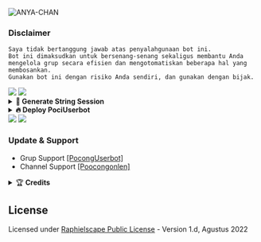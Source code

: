 ![ANYA-CHAN](https://telegra.ph//file/b4bde9ae0d887e864de7a.jpg)


### Disclaimer

```
Saya tidak bertanggung jawab atas penyalahgunaan bot ini.
Bot ini dimaksudkan untuk bersenang-senang sekaligus membantu Anda
mengelola grup secara efisien dan mengotomatiskan beberapa hal yang membosankan.
Gunakan bot ini dengan risiko Anda sendiri, dan gunakan dengan bijak.
```

<img src="https://user-images.githubusercontent.com/73097560/115834477-dbab4500-a447-11eb-908a-139a6edaec5c.gif">
<img src="https://camo.githubusercontent.com/82291b0fe831bfc6781e07fc5090cbd0a8b912bb8b8d4fec0696c881834f81ac/68747470733a2f2f70726f626f742e6d656469612f394575424971676170492e676966">

<details>
    <summary> <b>🤖 Generate String Session</b></summary><br/>

<p align="center"><a href="https://t.me/genStr_Bot"><img src="https://img.shields.io/badge/Ambil%20String%20Session-blue?style=for-the-badge&logo=telegram" width="200"" /></a></p>

</details>

<details>
    <summary> <b>🔥 Deploy PociUserbot</b></summary><br/>

<p align="center"><a href="https://dashboard.heroku.com/new?template=https://github.com/poocong/PociUserbot"><img src="https://img.shields.io/badge/Deploy%20Lewat%20Web%20Heroku-blueviolet?style=for-the-badge&logo=heroku" width="200"" /></a></p>

</details>

<img src="https://camo.githubusercontent.com/82291b0fe831bfc6781e07fc5090cbd0a8b912bb8b8d4fec0696c881834f81ac/68747470733a2f2f70726f626f742e6d656469612f394575424971676170492e676966">
<img src="https://user-images.githubusercontent.com/73097560/115834477-dbab4500-a447-11eb-908a-139a6edaec5c.gif">

### Update & Support
* Grup Support [[PocongUserbot]](https://t.me/PocongUserbot)
* Channel Support [[Poocongonlen]](https://t.me/PocongProject)

<details>
    <summary>&#127942 <b>Credits</b></summary><br/>

#### Thanks To [Everyone](https://github.com/poocong/PociUserbot/graphs/contributors) Who Has Helped Make This Userbot Awesome!
- [KyyNoCounter](https://github.com/poocong) -  Pocong  Userbot
- [mrismanaziz](https://github.com/mrismanaziz/PyroManUserbot) - PyroManUserbot
- [TeamYukki](https://github.com/TeamYukki/YukkiMusicBot) - YukkiMusicBot
- [ITZ-ZAID](https://github.com/ITZ-ZAID) - Zaid - Userbot
- [Toni880](https://github.com/Toni880) - PrimeUserbot
- [Tofikdn](https://github.com/tofikdn) - Tede


</details>

## License
Licensed under [Raphielscape Public License](https://github.com/poocong/PociUserbot/blob/PociUserbot/LICENSE) - Version 1.d, Agustus 2022
